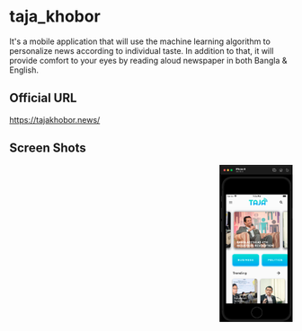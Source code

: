 # taja_khobor

It's a mobile application that will use the machine learning algorithm to personalize news according to individual taste. In addition to that, it will provide comfort to your eyes by reading aloud newspaper in both Bangla & English.

## Official URL

https://tajakhobor.news/

## Screen Shots
<img align="right" src="screen_shots/Screen Shot 2021-10-11 at 7.24.48 PM.png" height="280"></img>
